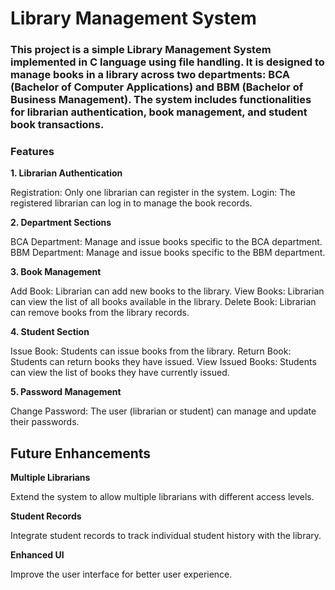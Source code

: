 # Library Management System

### This project is a simple Library Management System implemented in C language using file handling. It is designed to manage books in a library across two departments: BCA (Bachelor of Computer Applications) and BBM (Bachelor of Business Management). The system includes functionalities for librarian authentication, book management, and student book transactions.

### Features

**1. Librarian Authentication**

Registration: Only one librarian can register in the system.
Login: The registered librarian can log in to manage the book records.

**2. Department Sections**

BCA Department: Manage and issue books specific to the BCA department.
BBM Department: Manage and issue books specific to the BBM department.

**3. Book Management**

Add Book: Librarian can add new books to the library.
View Books: Librarian can view the list of all books available in the library.
Delete Book: Librarian can remove books from the library records.

**4. Student Section**

Issue Book: Students can issue books from the library.
Return Book: Students can return books they have issued.
View Issued Books: Students can view the list of books they have currently issued.

**5. Password Management**

Change Password: The user (librarian or student) can manage and update their passwords.

## Future Enhancements

**Multiple Librarians**

Extend the system to allow multiple librarians with different access levels.

**Student Records**

Integrate student records to track individual student history with the library.

**Enhanced UI**

Improve the user interface for better user experience.
